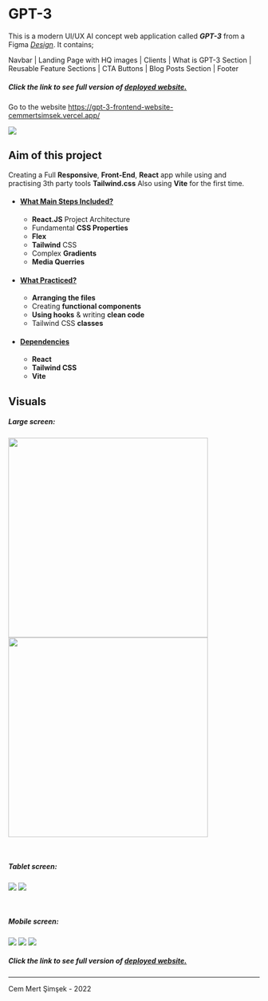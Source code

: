 # GPT-3

This is a modern UI/UX AI concept web application called ***GPT-3*** from a Figma [*Design*](https://www.figma.com/file/bUGIPys15E78w9bs1l4tgS/HooBank?t=4tuo78D1jRAQL4Sj-0). It contains;

Navbar | Landing Page with HQ images | Clients | What is GPT-3 Section | Reusable Feature Sections | CTA Buttons | Blog Posts Section | Footer

##### Click the link to see full version of [deployed website.](https://gpt-3-frontend-website-cemmertsimsek.vercel.app/)
Go to the website https://gpt-3-frontend-website-cemmertsimsek.vercel.app/

[<img src="src/assets/gpt3.JPG" />](https://gpt-3-frontend-website-cemmertsimsek.vercel.app/)

## Aim of this project
Creating a Full **Responsive**, **Front-End**, **React** app while using and practising 3th party tools **Tailwind.css** Also using **Vite** for the first time. 

- #### <ins>What Main Steps Included?
    - **React.JS** Project Architecture
    - Fundamental **CSS Properties**
    - **Flex**
    - **Tailwind** CSS
    - Complex **Gradients**
    - **Media Querries**

- #### <ins>What Practiced?
    - **Arranging the files**
    - Creating **functional components**
    - **Using hooks** & writing **clean code**
    - Tailwind CSS **classes** 
        
- #### <ins>Dependencies

    - **React**
    - **Tailwind CSS**
    - **Vite**

## Visuals
##### Large screen:

[<img src="src/assets/gpt3-large1.JPG" width="400px"/>](src/assets/gpt3-large1.JPG) [<img src="src/assets/gpt3-large2.JPG" width="400px"/>](src/assets/gpt3-large2.JPG)

</br>

##### Tablet screen:

[<img src="src/assets/gpt3-tablet1.JPG" />](src/assets/gpt3-tablet1.JPG) [<img src="src/assets/gpt3-tablet2.JPG" />](src/assets/gpt3-tablet2.JPG)

</br>

##### Mobile screen:

[<img src="src/assets/gpt3-mobile1.JPG" />](src/assets/gpt3-mobile1.JPG) [<img src="src/assets/gpt3-mobile2.JPG"/>](src/assets/gpt3-mobile2.JPG) [<img src="src/assets/gpt3-mobile3.JPG"/>](src/assets/gpt3-mobile3.JPG) 

##### Click the link to see full version of [deployed website.](https://gpt-3-frontend-website-cemmertsimsek.vercel.app/)

<hr>

Cem Mert Şimşek - 2022